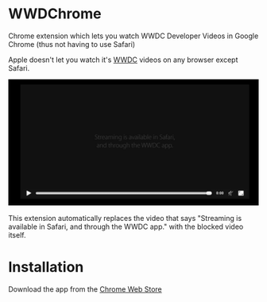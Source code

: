 # WWDChrome
Chrome extension which lets you watch WWDC Developer Videos in Google Chrome (thus not having to use Safari)

Apple doesn't let you watch it's [WWDC](https://developer.apple.com/videos/) videos on any browser except Safari.

![Streaming is available in Safari, and through the WWDC app.](https://github.com/jrejaud/WWDCVideoWatcher/blob/master/blocked_video.png?raw=true "Wtf is this shit?")

This extension automatically replaces the video that says "Streaming is available in Safari, and through the WWDC app." with the blocked video itself.

# Installation

Download the app from the [Chrome Web Store](https://chrome.google.com/webstore/detail/wwdchrome/lohmkcogbijdfgphbioenppfnjfdjebp?hl=en)
